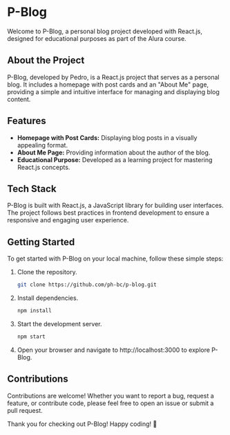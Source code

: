 # P-Blog

Welcome to P-Blog, a personal blog project developed with React.js, designed for educational purposes as part of the Alura course.

## About the Project

P-Blog, developed by Pedro, is a React.js project that serves as a personal blog. It includes a homepage with post cards and an "About Me" page, providing a simple and intuitive interface for managing and displaying blog content.

## Features

- **Homepage with Post Cards:** Displaying blog posts in a visually appealing format.
- **About Me Page:** Providing information about the author of the blog.
- **Educational Purpose:** Developed as a learning project for mastering React.js concepts.

## Tech Stack

P-Blog is built with React.js, a JavaScript library for building user interfaces. The project follows best practices in frontend development to ensure a responsive and engaging user experience.

## Getting Started

To get started with P-Blog on your local machine, follow these simple steps:

1. Clone the repository.

   ```bash
   git clone https://github.com/ph-bc/p-blog.git

   ```

2. Install dependencies.

   ```bash
   npm install
   ```

3. Start the development server.

   ```bash
   npm start
   ```

4. Open your browser and navigate to http://localhost:3000 to explore P-Blog.

## Contributions

Contributions are welcome! Whether you want to report a bug, request a feature, or contribute code, please feel free to open an issue or submit a pull request.

Thank you for checking out P-Blog! Happy coding! 🚀
